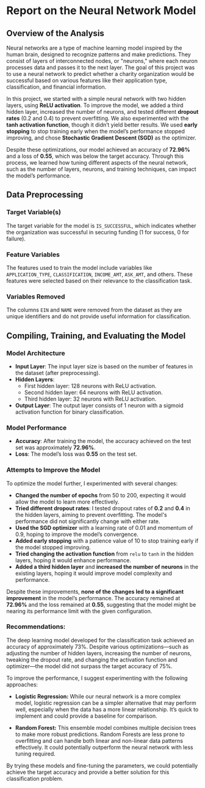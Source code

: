 # Report on the Neural Network Model
## Overview of the Analysis

Neural networks are a type of machine learning model inspired by the human brain, designed to recognize patterns and make predictions. They consist of layers of interconnected nodes, or "neurons," where each neuron processes data and passes it to the next layer. The goal of this project was to use a neural network to predict whether a charity organization would be successful based on various features like their application type, classification, and financial information.

In this project, we started with a simple neural network with two hidden layers, using **ReLU activation**. To improve the model, we added a third hidden layer, increased the number of neurons, and tested different **dropout rates** (0.2 and 0.4) to prevent overfitting. We also experimented with the **tanh activation function**, though it didn’t yield better results. We used **early stopping** to stop training early when the model’s performance stopped improving, and chose **Stochastic Gradient Descent (SGD)** as the optimizer.

Despite these optimizations, our model achieved an accuracy of **72.96%** and a loss of **0.55**, which was below the target accuracy. Through this process, we learned how tuning different aspects of the neural network, such as the number of layers, neurons, and training techniques, can impact the model’s performance.


## Data Preprocessing

### Target Variable(s)
The target variable for the model is `IS_SUCCESSFUL`, which indicates whether the organization was successful in securing funding (1 for success, 0 for failure).

### Feature Variables
The features used to train the model include variables like `APPLICATION_TYPE`, `CLASSIFICATION`, `INCOME_AMT`, `ASK_AMT`, and others. These features were selected based on their relevance to the classification task.

### Variables Removed
The columns `EIN` and `NAME` were removed from the dataset as they are unique identifiers and do not provide useful information for classification.


## Compiling, Training, and Evaluating the Model

### Model Architecture
- **Input Layer**: The input layer size is based on the number of features in the dataset (after preprocessing).
- **Hidden Layers**:
  - First hidden layer: 128 neurons with ReLU activation.
  - Second hidden layer: 64 neurons with ReLU activation.
  - Third hidden layer: 32 neurons with ReLU activation.
- **Output Layer**: The output layer consists of 1 neuron with a sigmoid activation function for binary classification.

### Model Performance
- **Accuracy**: After training the model, the accuracy achieved on the test set was approximately **72.96%**.
- **Loss**: The model’s loss was **0.55** on the test set.


### Attempts to Improve the Model
To optimize the model further, I experimented with several changes:
- **Changed the number of epochs** from 50 to 200, expecting it would allow the model to learn more effectively.
- **Tried different dropout rates**: I tested dropout rates of **0.2** and **0.4** in the hidden layers, aiming to prevent overfitting. The model's performance did not significantly change with either rate.
- **Used the SGD optimizer** with a learning rate of 0.01 and momentum of 0.9, hoping to improve the model’s convergence.
- **Added early stopping** with a patience value of 10 to stop training early if the model stopped improving.
- **Tried changing the activation function** from `relu` to `tanh` in the hidden layers, hoping it would enhance performance.
- **Added a third hidden layer** and **increased the number of neurons** in the existing layers, hoping it would improve model complexity and performance.

Despite these improvements, **none of the changes led to a significant improvement** in the model’s performance. The accuracy remained at **72.96%** and the loss remained at **0.55**, suggesting that the model might be nearing its performance limit with the given configuration.

### **Recommendations:**

The deep learning model developed for the classification task achieved an accuracy of approximately 73%. Despite various optimizations—such as adjusting the number of hidden layers, increasing the number of neurons, tweaking the dropout rate, and changing the activation function and optimizer—the model did not surpass the target accuracy of 75%.

To improve the performance, I suggest experimenting with the following approaches:

- **Logistic Regression:** While our neural network is a more complex model, logistic regression can be a simpler alternative that may perform well, especially when the data has a more linear relationship. It’s quick to implement and could provide a baseline for comparison.

- **Random Forest:** This ensemble model combines multiple decision trees to make more robust predictions. Random Forests are less prone to overfitting and can handle both linear and non-linear data patterns effectively. It could potentially outperform the neural network with less tuning required.

By trying these models and fine-tuning the parameters, we could potentially achieve the target accuracy and provide a better solution for this classification problem.
